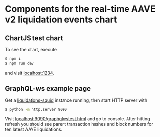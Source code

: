 # Components for the real-time AAVE v2 liquidation events chart

## ChartJS test chart

To see the chart, execute
```bash
$ npm i
$ npm run dev
```
and visit [localhost:1234](http://localhost:1234).

## GraphQL-ws example page

Get a [liquidations-squid](https://github.com/abernatskiy/liquidations-squid) instance running, then start HTTP server with
```bash
$ python -m http.server 9090
```
Visit [localhost:9090/graphqlwstest.html](http://localhost:9090/graphqlwstest.html) and go to console. After hitting refresh you should see parent transaction hashes and block numbers for ten latest AAVE liquidations.
